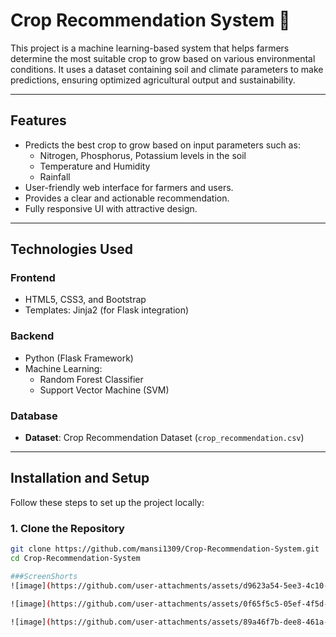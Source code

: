 # **Crop Recommendation System 🌾**

This project is a machine learning-based system that helps farmers determine the most suitable crop to grow based on various environmental conditions. It uses a dataset containing soil and climate parameters to make predictions, ensuring optimized agricultural output and sustainability.

---

## **Features**
- Predicts the best crop to grow based on input parameters such as:
  - Nitrogen, Phosphorus, Potassium levels in the soil
  - Temperature and Humidity
  - Rainfall
- User-friendly web interface for farmers and users.
- Provides a clear and actionable recommendation.
- Fully responsive UI with attractive design.

---

## **Technologies Used**
### **Frontend**
- HTML5, CSS3, and Bootstrap
- Templates: Jinja2 (for Flask integration)

### **Backend**
- Python (Flask Framework)
- Machine Learning:
  - Random Forest Classifier
  - Support Vector Machine (SVM)

### **Database**
- **Dataset**: Crop Recommendation Dataset (`crop_recommendation.csv`)

---

## **Installation and Setup**
Follow these steps to set up the project locally:

### **1. Clone the Repository**
```bash
git clone https://github.com/mansi1309/Crop-Recommendation-System.git
cd Crop-Recommendation-System

###ScreenShorts
![image](https://github.com/user-attachments/assets/d9623a54-5ee3-4c10-86e4-87ae2a6e9835)

![image](https://github.com/user-attachments/assets/0f65f5c5-05ef-4f5d-89a2-6e327e6d41b1)

![image](https://github.com/user-attachments/assets/89a46f7b-dee8-461a-b4cb-5100e4a41a5e)


